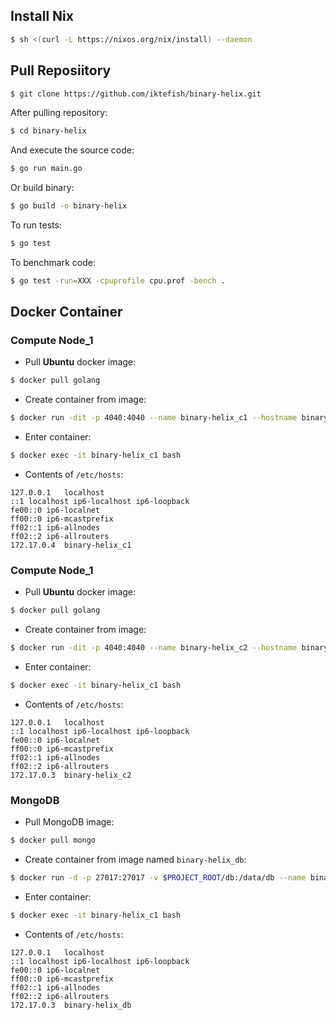 ## Install Nix

```sh
$ sh <(curl -L https://nixos.org/nix/install) --daemon
```

## Pull Reposiitory

```sh
$ git clone https://github.com/iktefish/binary-helix.git 
```

After pulling repository:

```sh
$ cd binary-helix
```

And execute the source code:

```sh
$ go run main.go
```

Or build binary:

```sh
$ go build -o binary-helix
```

To run tests:

```sh
$ go test
```

To benchmark code:

```sh
$ go test -run=XXX -cpuprofile cpu.prof -bench .                                                                                                          go
```

## Docker Container

### Compute Node_1

- Pull **Ubuntu** docker image:
```sh
$ docker pull golang
```

- Create container from image:
```sh
$ docker run -dit -p 4040:4040 --name binary-helix_c1 --hostname binary-helix_c1 golang
```

- Enter container:
```sh
$ docker exec -it binary-helix_c1 bash 
```

- Contents of `/etc/hosts`:
```
127.0.0.1	localhost
::1	localhost ip6-localhost ip6-loopback
fe00::0	ip6-localnet
ff00::0	ip6-mcastprefix
ff02::1	ip6-allnodes
ff02::2	ip6-allrouters
172.17.0.4	binary-helix_c1
```

### Compute Node_1

- Pull **Ubuntu** docker image:
```sh
$ docker pull golang
```

- Create container from image:
```sh
$ docker run -dit -p 4040:4040 --name binary-helix_c2 --hostname binary-helix_c2 golang
```

- Enter container:
```sh
$ docker exec -it binary-helix_c1 bash 
```

- Contents of `/etc/hosts`:
```
127.0.0.1	localhost
::1	localhost ip6-localhost ip6-loopback
fe00::0	ip6-localnet
ff00::0	ip6-mcastprefix
ff02::1	ip6-allnodes
ff02::2	ip6-allrouters
172.17.0.3	binary-helix_c2
```

### MongoDB

- Pull MongoDB image:
```sh
$ docker pull mongo
```

- Create container from image named `binary-helix_db`:
```sh
$ docker run -d -p 27017:27017 -v $PROJECT_ROOT/db:/data/db --name binary-helix_db --hostname binary-helix_db mongo:latest
```

- Enter container:
```sh
$ docker exec -it binary-helix_c1 bash 
```

- Contents of `/etc/hosts`:
```
127.0.0.1	localhost
::1	localhost ip6-localhost ip6-loopback
fe00::0	ip6-localnet
ff00::0	ip6-mcastprefix
ff02::1	ip6-allnodes
ff02::2	ip6-allrouters
172.17.0.3	binary-helix_db
```

